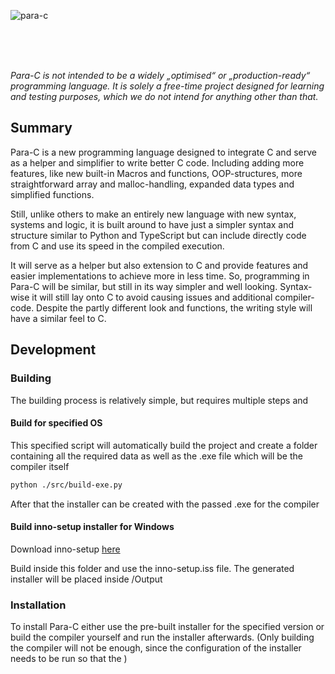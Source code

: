 ![para-c](https://socialify.git.ci/Luna-Klatzer/para-c/image?description=1&font=Source%20Code%20Pro&forks=1&issues=1&language=1&owner=1&pattern=Floating%20Cogs&pulls=1&stargazers=1&theme=Light)

<br>
<br>
<br>

*Para-C is not intended to be a widely „optimised“ or „production-ready“ programming language. It is solely a free-time
project designed for learning and testing purposes, which we do not intend for anything other than that.*

## Summary

Para-C is a new programming language designed to integrate C and serve as a helper and simplifier to write better C code. 
Including adding more features, like new built-in Macros and functions, OOP-structures, 
more straightforward array and malloc-handling, expanded data types and simplified functions. 

Still, unlike others to make an entirely new language with new syntax, systems and logic, it is built around to have
just a simpler syntax and structure similar to Python and TypeScript but can include directly code from C and use its 
speed in the compiled execution. 

It will serve as a helper but also extension to C and provide features and easier implementations to achieve more in 
less time. So, programming in Para-C will be similar, but still in its way simpler and well looking. Syntax-wise it 
will still lay onto C to avoid causing issues and additional compiler-code. Despite the partly different look and 
functions, the writing style will have a similar feel to C.

## Development

### Building

The building process is relatively simple, but requires multiple steps and 

#### Build for specified OS

This specified script will automatically build the project and create a folder containing all the required data as
well as the .exe file which will be the compiler itself

```bash
python ./src/build-exe.py
```

After that the installer can be created with the passed .exe for the compiler

#### Build inno-setup installer for Windows 

Download inno-setup [here](https://jrsoftware.org/download.php/is.exe)

Build inside this folder and use the inno-setup.iss file. The generated installer will be placed inside /Output

### Installation
 
To install Para-C either use the pre-built installer for the specified version or build the compiler yourself and run
the installer afterwards. (Only building the compiler will not be enough, since the configuration of the installer needs
to be run so that the )